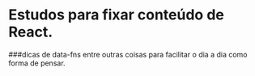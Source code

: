 # Estudos para fixar conteúdo de React.
###dicas de data-fns entre outras coisas para facilitar o dia a dia   como forma de pensar. 
